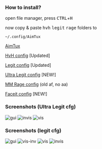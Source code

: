 ### How to install?
open file manager, press <kbd>CTRL</kbd>+<kbd>H</kbd>

now copy & paste <kbd>hvh</kbd> <kbd>legit</kbd> <kbd>rage</kbd> folders to
```
~/.config/AimTux
```

[AimTux](https://github.com/AimTuxOfficial/AimTux)


[HvH config](https://github.com/hvhboi/atconfig/tree/master/HvH) [Updated]

[Legit config](https://github.com/hvhboi/atconfig/tree/master/legit) [Updated]

[Ultra Legit config](https://github.com/hvhboi/atconfig-hvhboi/tree/master/Ultra%20Legit) [NEW!]

[MM Rage config](https://github.com/hvhboi/atconfig/tree/master/rage%20mm%20no%20aa) (old af, no aa)

[Faceit config](https://github.com/hvhboi/atconfig-hvhboi/tree/master/Faceit) [NEW!]

### Screenshots (Ultra Legit cfg)

![gui](http://i.imgur.com/V6Frs7X.png)
![invis](http://i.imgur.com/2498Mbw.jpg)
![vis](http://i.imgur.com/fdb3iRU.jpg)

### Screenshots (legit cfg)
![gui](http://i.imgur.com/skVbQCi.png)
![vis-inv](http://i.imgur.com/9Mizs5D.jpg)
![vis](http://i.imgur.com/sF00Ybk.jpg)
![invis](http://i.imgur.com/fOfqeYV.jpg)
